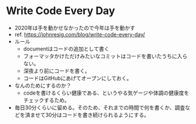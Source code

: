 # Write Code Every Day
- 2020年は手を動かせなかったので今年は手を動かす
- ref. https://johnresig.com/blog/write-code-every-day/
- ルール
  - documentはコードの追加として書く
  - フォーマッタかけただけみたいなコミットはコードを書いたうちに入らない。
  - 深夜より前にコードを書く。
  - コードはGitHubにあげてオープンにしておく。
- なんのためにするのか？
  - codeを書けるくらい健康である、というやる気ゲージや体調の健康度をチェックするため。
- 毎日30分くらいに留める。そのため、それまでの時間で何を書くか、調査などを済ませて30分はコードを書き続けられるようにする。
